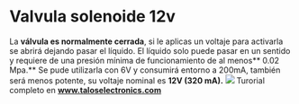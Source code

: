 # Valvula solenoide 12v
La **válvula es normalmente cerrada**, si le aplicas un voltaje para activarla se abrirá dejando pasar el líquido.
El líquido solo puede pasar en un sentido y requiere de una presión mínima de funcionamiento de al menos** 0.02 Mpa.**
Se pude utilizarla con 6V y consumirá entorno a 200mA, también será menos potente, su voltaje nominal es **12V (320 mA).**
![](https://cdn.shopify.com/s/files/1/0020/8027/6524/files/valvula_selenoide_1024x1024.png?v=1592255307)
Turorial completo en **www.taloselectronics.com**
